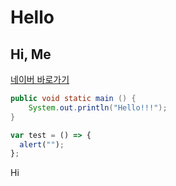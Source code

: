 # Hello

## Hi, Me

[네이버 바로가기](https://naver.com)

```java
public void static main () {
    System.out.println("Hello!!!");
}
```

```javascript
var test = () => {
  alert("");
};
```

Hi
